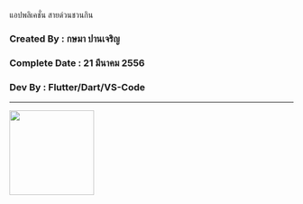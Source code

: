 แอปพลิเคชั่น สายด่วนชวนกิน

### Created By : กษมา ปานเจริญ

### Complete Date : 21 มีนาคม 2556

### Dev By : Flutter/Dart/VS-Code

***

<img src="https://user-images.githubusercontent.com/111031956/226536943-2e35f1de-c0e0-4bf0-93e1-de0874aff8d6.png" width="150">

